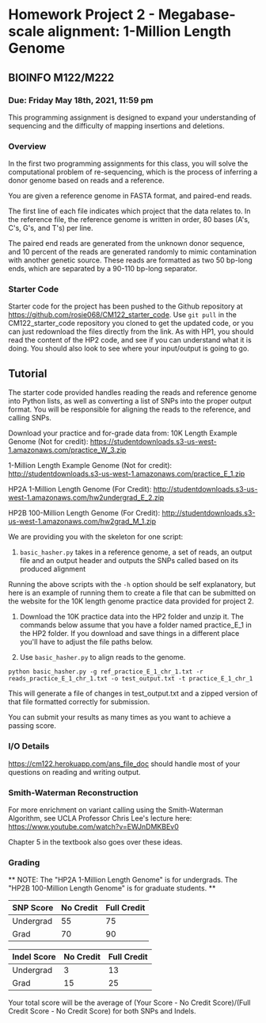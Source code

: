 # Homework Project 2 - Megabase-scale alignment: 1-Million Length Genome

## BIOINFO M122/M222

### Due: Friday May 18th, 2021, 11:59 pm

This programming assignment is designed to expand your understanding of sequencing and the difficulty of mapping insertions and deletions.

### Overview
In the first two programming assignments for this class, you will solve the computational problem of re-sequencing, which is the process of inferring a donor genome based on reads and a reference. 

You are given a reference genome in FASTA format, and paired-end reads.

The first line of each file indicates which project that the data relates to. In the reference file, the reference genome is written in order, 80 bases (A's, C's, G's, and T's) per line.

The paired end reads are generated from the unknown donor sequence, and 10 percent of the reads are generated randomly to mimic contamination with another genetic source. These reads are formatted as two 50 bp-long ends, which are separated by a 90-110 bp-long separator. 

### Starter Code

Starter code for the project has been pushed to the Github repository at https://github.com/rosie068/CM122_starter_code. Use `git pull` in the CM122_starter_code repository you cloned to get the updated code, or you can just redownload the files directly from the link. As with HP1, you should read the content of the HP2 code, and see if you can understand what it is doing. You should also look to see where your input/output is going to go. 

## Tutorial

The starter code provided handles reading the reads and reference genome into Python lists, as well as converting a list of SNPs into the proper output format. You will be responsible for aligning the reads to the reference, and calling SNPs.

Download your practice and for-grade data from:
10K Length Example Genome (Not for credit): https://studentdownloads.s3-us-west-1.amazonaws.com/practice_W_3.zip

1-Million Length Example Genome (Not for credit): http://studentdownloads.s3-us-west-1.amazonaws.com/practice_E_1.zip

HP2A 1-Million Length Genome (For Credit): http://studentdownloads.s3-us-west-1.amazonaws.com/hw2undergrad_E_2.zip

HP2B 100-Million Length Genome (For Credit): http://studentdownloads.s3-us-west-1.amazonaws.com/hw2grad_M_1.zip

We are providing you with the skeleton for one script:
1. `basic_hasher.py` takes in a reference genome, a set of reads, an output file and an output header and outputs the SNPs called based on its produced alignment

Running the above scripts with the `-h` option should be self explanatory, but here is an example of running them to create a file that can be submitted on the website for the 10K length genome practice data provided for project 2.

1. Download the 10K practice data into the HP2 folder and unzip it. The commands below assume that you have a folder named practice_E_1 in the HP2 folder. If you download and save things in a different place you'll have to adjust the file paths below.

2. Use `basic_hasher.py` to align reads to the genome.

```
python basic_hasher.py -g ref_practice_E_1_chr_1.txt -r reads_practice_E_1_chr_1.txt -o test_output.txt -t practice_E_1_chr_1
```

This will generate a file of changes in test_output.txt and a zipped version of that file formatted correctly for submission.

You can submit your results as many times as you want to achieve a passing score.

### I/O Details
https://cm122.herokuapp.com/ans_file_doc should handle most of your questions on reading and writing output.

### Smith-Waterman Reconstruction

For more enrichment on variant calling using the Smith-Waterman Algorithm, see UCLA Professor Chris Lee's lecture here: https://www.youtube.com/watch?v=EWJnDMKBEv0

Chapter 5 in the textbook also goes over these ideas.

### Grading

** NOTE: The "HP2A 1-Million Length Genome" is for undergrads. The "HP2B 100-Million Length Genome" is for graduate students. **

| SNP Score | No Credit | Full Credit |
|-----------|-----------|-------------|
| Undergrad | 55        | 75          |
| Grad      | 70        | 90          |

| Indel Score | No Credit | Full Credit |
|-------------|-----------|-------------|
| Undergrad   | 3         | 13          |
| Grad        | 15        | 25          |

Your total score will be the average of (Your Score - No Credit Score)/(Full Credit Score - No Credit Score) for both SNPs and Indels.
